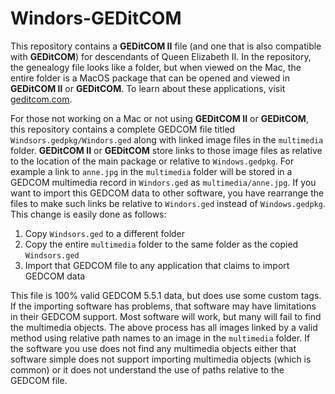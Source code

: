 # Windors-GEDitCOM

This repository contains a <b>GEDitCOM II</b> file (and one that is also compatible with <b>GEDitCOM</b>) for descendants of Queen Elizabeth II. In the repository, the genealogy file looks like a folder, but when viewed on the Mac, the entire folder is a MacOS package that can be opened and viewed in <b>GEDitCOM II</b> or <b>GEDitCOM</b>. To learn about these applications, visit <a href="http://www.geditcom.com">geditcom.com</a>.

For those not working on a Mac or not using <b>GEDitCOM II</b> or <b>GEDitCOM</b>, this repository contains a complete GEDCOM file titled <code>Windsors.gedpkg/Windors.ged</code> along with linked image files in the <code>multimedia</code> folder. <b>GEDitCOM II</b> or <b>GEDitCOM</b> store links to those image files as relative to the location of the main package or relative to <code>Windows.gedpkg</code>. For example a link to <code>anne.jpg</code> in the <code>multimedia</code> folder will be stored in a GEDCOM multimedia record in <code>Windors.ged</code> as <code>multimedia/anne.jpg</code>. If you want to import this GEDCOM data to other software, you have rearrange the files to make such links be relative to <code>Windors.ged</code> instead of <code>Windows.gedpkg</code>. This change is easily done as follows:

1. Copy <code>Windsors.ged</code> to a different folder
2. Copy the entire <code>multimedia</code> folder to the same folder as the copied <code>Windsors.ged</code>
3. Import that GEDCOM file to any application that claims to import GEDCOM data

This file is 100% valid GEDCOM 5.5.1 data, but does use some custom tags. If the importing software has problems, that software may have limitations in their GEDCOM support. Most software will work, but many will fail to find the multimedia objects. The above process has all images linked by a valid method using relative path names to an image in the <code>multimedia</code> folder. If the software you use does not find any multimedia objects either that software simple does not support importing multimedia objects (which is common) or it does not understand the use of paths relative to the GEDCOM file.
